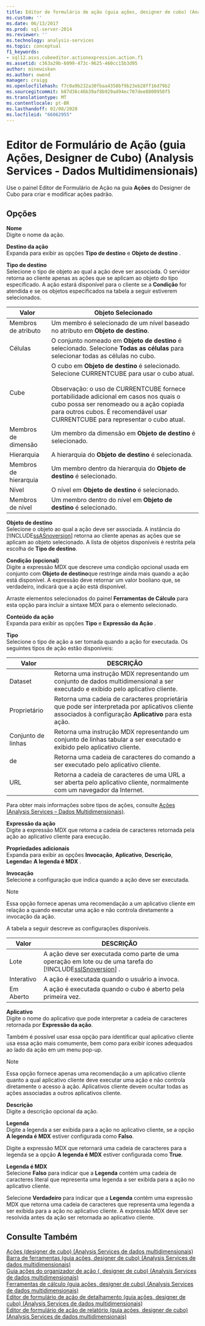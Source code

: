 ```yaml
---
title: Editor de formulário de ação (guia ações, designer de cubo) (Analysis Services-dados multidimensionais) | Microsoft Docs
ms.custom: ''
ms.date: 06/13/2017
ms.prod: sql-server-2014
ms.reviewer: ''
ms.technology: analysis-services
ms.topic: conceptual
f1_keywords:
- sql12.asvs.cubeeditor.actionexpression.action.f1
ms.assetid: c363a29b-6099-473c-9625-460cc15b3d95
author: minewiskan
ms.author: owend
manager: craigg
ms.openlocfilehash: f7c0a9b232a30fbaa4358bf9b23eb28ff16d79b2
ms.sourcegitcommit: b87d36c46b39af8b929ad94ec707dee8800950f5
ms.translationtype: MT
ms.contentlocale: pt-BR
ms.lasthandoff: 02/08/2020
ms.locfileid: "66062955"
---
```

# <a name="action-form-editor-actions-tab-cube-designer-analysis-services---multidimensional-data"></a>Editor de Formulário de Ação (guia Ações, Designer de Cubo) (Analysis Services - Dados Multidimensionais)
  Use o painel Editor de Formulário de Ação na guia **Ações** do Designer de Cubo para criar e modificar ações padrão.  
  
## <a name="options"></a>Opções  
 **Nome**  
 Digite o nome da ação.  
  
 **Destino da ação**  
 Expanda para exibir as opções **Tipo de destino** e **Objeto de destino** .  
  
 **Tipo de destino**  
 Selecione o tipo de objeto ao qual a ação deve ser associada. O servidor retorna ao cliente apenas as ações que se aplicam ao objeto do tipo especificado. A ação estará disponível para o cliente se a **Condição** for atendida e se os objetos especificados na tabela a seguir estiverem selecionados.  
  
|Valor|Objeto Selecionado|  
|-----------|---------------------|  
|Membros de atributo|Um membro é selecionado de um nível baseado no atributo em **Objeto de destino**.|  
|Células|O conjunto nomeado em **Objeto de destino** é selecionado. Selecione **Todas as células** para selecionar todas as células no cubo.|  
|Cube|O cubo em **Objeto de destino** é selecionado. Selecione CURRENTCUBE para usar o cubo atual.<br /><br /> Observação: o uso de CURRENTCUBE fornece portabilidade adicional em casos nos quais o cubo possa ser renomeado ou a ação copiada para outros cubos. É recomendável usar CURRENTCUBE para representar o cubo atual.|  
|Membros de dimensão|Um membro da dimensão em **Objeto de destino** é selecionado.|  
|Hierarquia|A hierarquia do **Objeto de destino** é selecionada.|  
|Membros de hierarquia|Um membro dentro da hierarquia do **Objeto de destino** é selecionado.|  
|Nível|O nível em **Objeto de destino** é selecionado.|  
|Membros de nível|Um membro dentro do nível em **Objeto de destino** é selecionado.|  
  
 **Objeto de destino**  
 Selecione o objeto ao qual a ação deve ser associada. A instância do [!INCLUDE[ssASnoversion](../includes/ssasnoversion-md.md)] retorna ao cliente apenas as ações que se aplicam ao objeto selecionado. A lista de objetos disponíveis é restrita pela escolha de **Tipo de destino**.  
  
 **Condição (opcional)**  
 Digite a expressão MDX que descreve uma condição opcional usada em conjunto com **Objeto de destino**que restringe ainda mais quando a ação está disponível. A expressão deve retornar um valor booliano que, se verdadeiro, indicará que a ação está disponível.  
  
 Arraste elementos selecionados do painel **Ferramentas de Cálculo** para esta opção para incluir a sintaxe MDX para o elemento selecionado.  
  
 **Conteúdo da ação**  
 Expanda para exibir as opções **Tipo** e **Expressão da Ação** .  
  
 **Tipo**  
 Selecione o tipo de ação a ser tomada quando a ação for executada. Os seguintes tipos de ação estão disponíveis:  
  
|Valor|DESCRIÇÃO|  
|-----------|-----------------|  
|Dataset|Retorna uma instrução MDX representando um conjunto de dados multidimensional a ser executado e exibido pelo aplicativo cliente.|  
|Proprietário|Retorna uma cadeia de caracteres proprietária que pode ser interpretada por aplicativos cliente associados à configuração **Aplicativo** para esta ação.|  
|Conjunto de linhas|Retorna uma instrução MDX representando um conjunto de linhas tabular a ser executado e exibido pelo aplicativo cliente.|  
|de|Retorna uma cadeia de caracteres do comando a ser executado pelo aplicativo cliente.|  
|URL|Retorna a cadeia de caracteres de uma URL a ser aberta pelo aplicativo cliente, normalmente com um navegador da Internet.|  
  
 Para obter mais informações sobre tipos de ações, consulte [Ações &#40;Analysis Services – Dados Multidimensionais&#41;](multidimensional-models/actions-analysis-services-multidimensional-data.md).  
  
 **Expressão da ação**  
 Digite a expressão MDX que retorna a cadeia de caracteres retornada pela ação ao aplicativo cliente para execução.  
  
 **Propriedades adicionais**  
 Expanda para exibir as opções **Invocação**, **Aplicativo**, **Descrição**, **Legenda**e **A legenda é MDX** .  
  
 **Invocação**  
 Selecione a configuração que indica quando a ação deve ser executada.  
  
> [!NOTE]  
>  Essa opção fornece apenas uma recomendação a um aplicativo cliente em relação a quando executar uma ação e não controla diretamente a invocação da ação.  
  
 A tabela a seguir descreve as configurações disponíveis.  
  
|Valor|DESCRIÇÃO|  
|-----------|-----------------|  
|Lote|A ação deve ser executada como parte de uma operação em lote ou de uma tarefa do [!INCLUDE[ssISnoversion](../includes/ssisnoversion-md.md)] .|  
|Interativo|A ação é executada quando o usuário a invoca.|  
|Em Aberto|A ação é executada quando o cubo é aberto pela primeira vez.|  
  
 **Aplicativo**  
 Digite o nome do aplicativo que pode interpretar a cadeia de caracteres retornada por **Expressão da ação**.  
  
 Também é possível usar essa opção para identificar qual aplicativo cliente usa essa ação mais comumente, bem como para exibir ícones adequados ao lado da ação em um menu pop-up.  
  
> [!NOTE]  
>  Essa opção fornece apenas uma recomendação a um aplicativo cliente quanto a qual aplicativo cliente deve executar uma ação e não controla diretamente o acesso à ação. Aplicativos cliente devem ocultar todas as ações associadas a outros aplicativos cliente.  
  
 **Descrição**  
 Digite a descrição opcional da ação.  
  
 **Legenda**  
 Digite a legenda a ser exibida para a ação no aplicativo cliente, se a opção **A legenda é MDX** estiver configurada como **Falso**.  
  
 Digite a expressão MDX que retornará uma cadeia de caracteres para a legenda se a opção **A legenda é MDX** estiver configurada como **True**.  
  
 **Legenda é MDX**  
 Selecione **Falso** para indicar que a **Legenda** contém uma cadeia de caracteres literal que representa uma legenda a ser exibida para a ação no aplicativo cliente.  
  
 Selecione **Verdadeiro** para indicar que a **Legenda** contém uma expressão MDX que retorna uma cadeia de caracteres que representa uma legenda a ser exibida para a ação no aplicativo cliente. A expressão MDX deve ser resolvida antes da ação ser retornada ao aplicativo cliente.  
  
## <a name="see-also"></a>Consulte Também  
 [Ações &#40;designer de cubo&#41; &#40;Analysis Services de dados multidimensionais&#41;](actions-cube-designer-analysis-services-multidimensional-data.md)   
 [Barra de ferramentas &#40;guia ações, designer de cubo&#41; &#40;Analysis Services de dados multidimensionais&#41;](toolbar-actions-tab-cube-designer-analysis-services-multidimensional-data.md)   
 [Guia ações do organizador de ação &#40;, designer de cubo&#41; &#40;Analysis Services de dados multidimensionais&#41;](action-organizer-cube-designer-analysis-services-multidimensional-data.md)   
 [Ferramentas de cálculo &#40;guia ações, designer de cubo&#41; &#40;Analysis Services de dados multidimensionais&#41;](calculation-tools-actions-cube-designer-analysis-services-multidimensional-data.md)   
 [Editor de formulário de ação de detalhamento &#40;guia ações, designer de cubo&#41; &#40;Analysis Services de dados multidimensionais&#41;](drillthrough-action-form-editor-cube-designer-analysis-services-multidimensional-data.md)   
 [Editor de formulário de ação de relatório &#40;guia ações, designer de cubo&#41; &#40;Analysis Services de dados multidimensionais&#41;](report-action-form-editor-cube-designer-analysis-services-multidimensional-data.md)  
  
  
